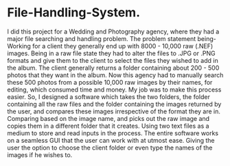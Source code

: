 # File-Handling-System.
I did this project for a Wedding and Photography agency, where they had a major file searching and handling problem. The problem statement being-
Working for a client they generally end up with 8000 - 10,000 raw (.NEF) images. Being in a raw file state they had to alter the files to .JPG or .PNG formats and give them to the client to select the files  they wished to add in the album. The client generally returns a folder containing about 200 - 500 photos that they want in the album. Now this agency had to manually search these 500 photos from a possible 10,000 raw images by their names, for editing, which consumed time and money. My job was to make this process easier.
So, I designed a software which takes the two folders, the folder containing all the raw files and the folder containing the images returned by the user, and compares these images irrespective of the format they are in. Comparing based on the image name, and picks out the raw image and copies them in a different folder that it creates. Using two text files as a medium to store and read inputs in the process.
The entire software works on a seamless GUI that the user can work with at utmost ease. Giving the user the option to choose the client folder or even type the names of the images if he wishes to. 
